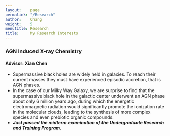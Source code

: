 ```yaml
---
layout:    page
permalink: "/Research"
author:    Chang
weight:    5
menutitle: Research
title:     My Research Interests
---
```

### AGN Induced X-ray Chemistry
#### Advisor: Xian Chen

- Supermassive black holes are widely held in galaxies. To reach their current masses they must have experienced episodic accretion, that is AGN phases.
- In the case of our Milky Way Galaxy, we are surprise to find that the supermassive black hole in the galactic center underwent an AGN phase about only 6 million years ago, during which the energetic electromagnetic radiation would significantly promote the ionization rate in the molecular clouds, leading to the synthesis of more complex species and even prebiotic organic compounds.
- ***Just passed the midterm examination of the Undergraduate Research and Training Program.***
